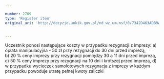 ```yaml
---

number: 2769
type: 'Register item'
original_uri: 'http://decyzje.uokik.gov.pl/nd_wz_um.nsf/0/7342D463AD89A89CC125797A0030B1DD?OpenDocument'


---
```


Uczestnik ponosi następujące koszty w przypadku rezygnacji z imprezy:
  a) opłata manipulacyjna - 50 zł przy rezygnacji do 30 dni przed imprezą,  
  b) 20 % ceny imprezy przy rezygnacji pomiędzy 30 a 11 dni przed imprezą,    
  c) 50 % ceny imprezy przy rezygnacji na 10 dni i krótszej przed imprezą, 
  d) w przypadku wycieczek samolotowych rezygnacja z imprezy w każdym przypadku powoduje utratę pełnej kwoty zaliczki

